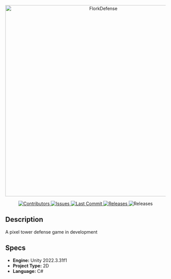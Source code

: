 <p align="center">
    <img width="600" src="https://github.com/lluancarlo/FlorkDefense/assets/32052204/53916722-91cb-4d2f-8025-2ed98cbadc98" alt="FlorkDefense">
</p>

<p align="center">
  <a href="https://github.com/lluancarlo/Corruptus/graphs/contributors">
    <img src="https://img.shields.io/github/contributors/lluancarlo/FlorkDefense?style=flat" alt="Contributors" />
  </a>
  <a href="https://github.com/lluancarlo/Corruptus/issues">
    <img src="https://img.shields.io/github/issues/lluancarlo/FlorkDefense?style=flat" alt="Issues" />
  </a>
  <a href="https://github.com/lluancarlo/Corruptus/graphs/commit-activity">
    <img src="https://img.shields.io/github/last-commit/lluancarlo/FlorkDefense?style=flat" alt="Last Commit" />
  </a>
  <a href="https://github.com/lluancarlo/Corruptus/releases">
    <img src="https://img.shields.io/github/downloads/lluancarlo/FlorkDefense/total" alt="Releases" />
  </a>
  <img src="https://img.shields.io/github/repo-size/lluancarlo/FlorkDefense" alt="Releases" />
</p>

## Description
A pixel tower defense game in development

## Specs
- **Engine:** Unity 2022.3.31f1
- **Project Type:** 2D
- **Language:** C#
